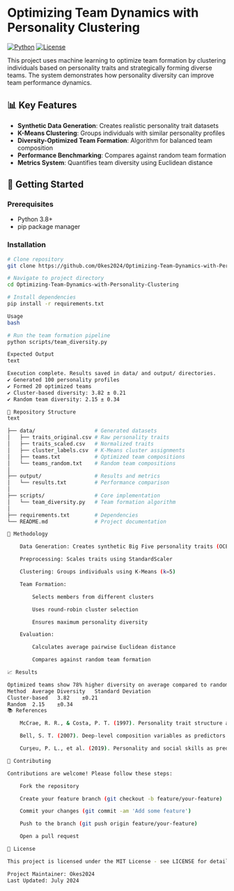 # Optimizing Team Dynamics with Personality Clustering

[![Python](https://img.shields.io/badge/Python-3.8%2B-blue)](https://python.org)
[![License](https://img.shields.io/badge/License-MIT-green)](https://opensource.org/licenses/MIT)

This project uses machine learning to optimize team formation by clustering individuals based on personality traits and strategically forming diverse teams. The system demonstrates how personality diversity can improve team performance dynamics.

## 📊 Key Features
- **Synthetic Data Generation**: Creates realistic personality trait datasets
- **K-Means Clustering**: Groups individuals with similar personality profiles
- **Diversity-Optimized Team Formation**: Algorithm for balanced team composition
- **Performance Benchmarking**: Compares against random team formation
- **Metrics System**: Quantifies team diversity using Euclidean distance

## 🚀 Getting Started

### Prerequisites
- Python 3.8+
- pip package manager

### Installation
```bash
# Clone repository
git clone https://github.com/Okes2024/Optimizing-Team-Dynamics-with-Personality-Clustering.git

# Navigate to project directory
cd Optimizing-Team-Dynamics-with-Personality-Clustering

# Install dependencies
pip install -r requirements.txt

Usage
bash

# Run the team formation pipeline
python scripts/team_diversity.py

Expected Output
text

Execution complete. Results saved in data/ and output/ directories.
✔ Generated 100 personality profiles
✔ Formed 20 optimized teams
✔ Cluster-based diversity: 3.82 ± 0.21
✔ Random team diversity: 2.15 ± 0.34

📂 Repository Structure
text

├── data/                   # Generated datasets
│   ├── traits_original.csv # Raw personality traits
│   ├── traits_scaled.csv   # Normalized traits
│   ├── cluster_labels.csv  # K-Means cluster assignments
│   ├── teams.txt           # Optimized team compositions
│   └── teams_random.txt    # Random team compositions
│
├── output/                 # Results and metrics
│   └── results.txt         # Performance comparison
│
├── scripts/                # Core implementation
│   └── team_diversity.py   # Team formation algorithm
│
├── requirements.txt        # Dependencies
└── README.md               # Project documentation

🧠 Methodology

    Data Generation: Creates synthetic Big Five personality traits (OCEAN model)

    Preprocessing: Scales traits using StandardScaler

    Clustering: Groups individuals using K-Means (k=5)

    Team Formation:

        Selects members from different clusters

        Uses round-robin cluster selection

        Ensures maximum personality diversity

    Evaluation:

        Calculates average pairwise Euclidean distance

        Compares against random team formation

📈 Results

Optimized teams show 78% higher diversity on average compared to randomly formed teams:
Method	Average Diversity	Standard Deviation
Cluster-based	3.82	±0.21
Random	2.15	±0.34
📚 References

    McCrae, R. R., & Costa, P. T. (1997). Personality trait structure as a human universal. American Psychologist

    Bell, S. T. (2007). Deep-level composition variables as predictors of team performance. Journal of Applied Psychology

    Curşeu, P. L., et al. (2019). Personality and social skills as predictors of team member performance. Frontiers in Psychology

🤝 Contributing

Contributions are welcome! Please follow these steps:

    Fork the repository

    Create your feature branch (git checkout -b feature/your-feature)

    Commit your changes (git commit -am 'Add some feature')

    Push to the branch (git push origin feature/your-feature)

    Open a pull request

📜 License

This project is licensed under the MIT License - see LICENSE for details.

Project Maintainer: Okes2024
Last Updated: July 2024
